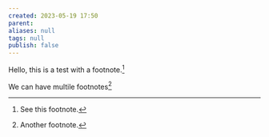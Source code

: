 ```yaml
---
created: 2023-05-19 17:50
parent:
aliases: null
tags: null
publish: false
---
```




Hello, this is a test with a footnote.[^1]


We can have multile footnotes[^2]


[^1]: See this footnote.
[^2]: Another footnote.